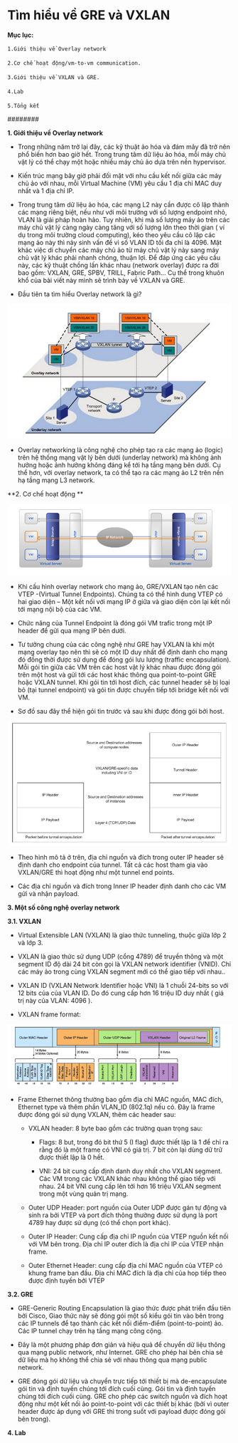 # Tìm hiểu về GRE và VXLAN 

**Mục lục:**

	1.Giới thiệu về Overlay network
 	
	2.Cơ chế hoạt động/vm-to-vm communication.
   	
	3.Giới thiệu về VXLAN và GRE.
   
   	4.Lab
   
   	5.Tổng kết   

########

**1. Giới thiệu về Overlay network**

- Trong những năm trở lại đây, các kỹ thuật ảo hóa và đám mây đã trở nên phổ biến hơn bao giờ hết. Trong trung tâm dữ liệu ảo hóa, mỗi máy chủ vật lý có thể chạy một hoặc nhiều máy chủ ảo dựa trên nền hypervisor.

- Kiến trúc mạng bây giờ phải đối mặt với nhu cầu kết nối giữa các máy chủ ảo với nhau, mỗi Virtual Machine (VM) yêu cầu 1 địa chỉ MAC duy nhất và 1 địa chỉ IP. 

- Trong trung tâm dữ liệu ảo hóa, các mạng L2 này cần được cô lập thành các mạng riêng biệt, nếu như với môi trường với số lượng endpoint nhỏ, VLAN là giải pháp hoàn hảo. Tuy nhiên, khi mà số lượng máy ảo trên các máy chủ vật lý càng ngày càng tăng với số lượng lớn theo thời gian ( ví dụ trong môi trường cloud computing), kéo theo yêu cầu cô lập các mạng ảo này thì nảy sinh vấn đề vì số VLAN ID tối đa chỉ là 4096. Mặt khác việc di chuyển các máy chủ ảo từ máy chủ vật lý này sang máy chủ vật lý khác phải nhanh chóng, thuận lợi. Để đáp ứng các yêu cầu này, các kỹ thuật chồng lấn khác nhau (network overlay) được ra đời bao gồm: VXLAN, GRE, SPBV, TRILL, Fabric Path… Cụ thể trong khuôn khổ của bài viết này mình sẽ trình bày về VXLAN và GRE.

- Đầu tiên ta tìm hiểu Overlay network là gì?

![alt](images/overlaynetwork.png)

- Overlay networking là công nghệ cho phép tạo ra các mạng ảo (logic) trên hệ thống mạng vật lý bên dưới (underlay network) mà không ảnh hưởng hoặc ảnh hưởng không đáng kể tới hạ tầng mạng bên dưới. Cụ thể hơn, với overlay network, ta có thể tạo ra các mạng ảo L2 trên nền hạ tầng mạng L3 network.

**2. Cơ chế hoạt động **

![alt](images/vm-to-vm.png)

- Khi cấu hình overlay network cho mạng ảo, GRE/VXLAN tạo nên các VTEP -(Virtual Tunnel Endpoints). Chúng ta có thể hình dung VTEP có hai giao diện – Một kết nối với mạng IP ở giữa và giao diện còn lại kết nối tới mạng nội bộ của các VM.

- Chức năng của Tunnel Endpoint là đóng gói VM trafic trong một IP header để gửi qua mạng IP bên dưới.

- Tư tưởng chung của các công nghệ như GRE hay VXLAN là khi một mạng overlay tạo nên thì sẽ có một ID duy nhất để định danh cho mạng đó đồng thời được sử dụng để đóng gói lưu lượng (traffic encapsulation). Mỗi gói tin giữa các VM trên các host vật lý khác nhau được đóng gói trên một host và gửi tới các host khác thông qua point-to-point GRE hoặc VXLAN tunnel. Khi gói tin tới host đích, các tunnel header sẽ bị loại bỏ (tại tunnel endpoint) và gói tin được chuyển tiếp tới bridge kết nối với VM.

- Sơ đồ sau đây thể hiện gói tin trước và sau khi được đóng gói bởi host.

![alt](images/image1.png)

- Theo hình mô tả ở trên, địa chỉ nguồn và đích trong outer IP header sẽ định danh cho endpoint của tunnel. Tất cả các host tham gia vào VXLAN/GRE thì hoạt động như một tunnel end points.

- Các địa chỉ nguồn và đích trong Inner IP header định danh cho các VM gửi và nhận payload.

**3. Một số công nghệ overlay network**

**3.1. VXLAN**

- Virtual Extensible LAN (VXLAN) là giao thức tunneling, thuộc giữa lớp 2 và lớp 3.

- VXLAN là giao thức sử dụng UDP (cổng 4789) để truyền thông và một segment ID độ dài 24 bit còn gọi là VXLAN network identifier (VNID). Chỉ các máy ảo trong cùng VXLAN segment mới có thể giao tiếp với nhau..

- VXLAN ID (VXLAN Network Identifier hoặc VNI) là 1 chuỗi 24-bits so với 12 bits của của VLAN ID. Do đó cung cấp hơn 16 triệu ID duy nhất ( giá trị này của VLAN: 4096 ).

- VXLAN frame format:

![alt](images/vxlanframe.png)

- Frame Ethernet thông thường bao gồm địa chỉ MAC nguồn, MAC đích, Ethernet type và thêm phần VLAN_ID (802.1q) nếu có. Đây là frame được đóng gói sử dụng VXLAN, thêm các header sau:
	
	- VXLAN header: 8 byte bao gồm các trường quan trọng sau:
		
		* Flags: 8 but, trong đó bit thứ 5 (I flag) được thiết lập là 1 để chỉ ra rằng đó là một frame có VNI có giá trị. 7 bit còn lại dùng dữ trữ được thiết lập là 0 hết.
		
		* VNI: 24 bit cung cấp định danh duy nhất cho VXLAN segment. Các VM trong các VXLAN khác nhau không thể giao tiếp với nhau. 24 bit VNI cung cấp lên tới hơn 16 triệu VXLAN segment trong một vùng quản trị mạng.

    - Outer UDP Header: port nguồn của Outer UDP được gán tự động và sinh ra bởi VTEP và port đích thông thường được sử dụng là port 4789 hay được sử dụng (có thể chọn port khác).

    - Outer IP Header: Cung cấp địa chỉ IP nguồn của VTEP nguồn kết nối với VM bên trong. Địa chỉ IP outer đích là địa chỉ IP của VTEP nhận frame.

    - Outer Ethernet Header: cung cấp địa chỉ MAC nguồn của VTEP có khung frame ban đầu. Địa chỉ MAC đích là địa chỉ của hop tiếp theo được định tuyến bởi VTEP
	
**3.2. GRE**

- GRE-Generic Routing Encapsulation là giao thức được phát triển đầu tiên bởi Cisco, Giao thức này sẽ đóng gói một số kiểu gói tin vào bên trong các IP tunnels để tạo thành các kết nối điểm-điểm (point-to-point) ảo. Các IP tunnel chạy trên hạ tầng mạng công cộng.

- Đây là một phương pháp đơn giản và hiệu quả để chuyển dữ liệu thông qua mạng public network, như Internet. GRE cho phép hai bên chia sẻ dữ liệu mà họ không thể chia sẻ với nhau thông qua mạng public network.

- GRE đóng gói dữ liệu và chuyển trực tiếp tới thiết bị mà de-encapsulate gói tin và định tuyến chúng tới đích cuối cùng. Gói tin và định tuyến chúng tới đích cuối cùng. GRE cho phép các switch nguồn và đích hoạt động như một kết nối ảo point-to-point với các thiết bị khác (bởi vì outer header được áp dụng với GRE thì trong suốt với payload được đóng gói bên trong).

**4. Lab**